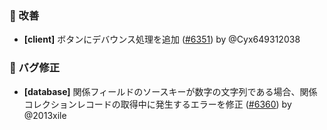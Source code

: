 ### 🚀 改善

- **[client]** ボタンにデバウンス処理を追加 ([#6351](https://github.com/nocobase/nocobase/pull/6351)) by @Cyx649312038

### 🐛 バグ修正

- **[database]** 関係フィールドのソースキーが数字の文字列である場合、関係コレクションレコードの取得中に発生するエラーを修正 ([#6360](https://github.com/nocobase/nocobase/pull/6360)) by @2013xile